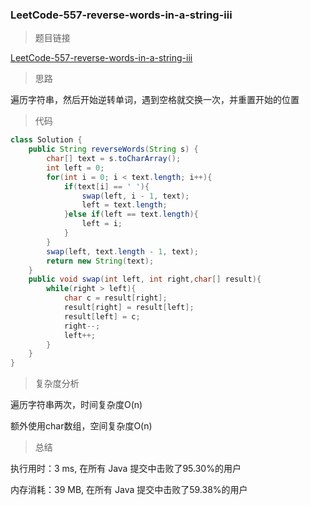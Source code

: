 ### LeetCode-557-reverse-words-in-a-string-iii

> 题目链接

[LeetCode-557-reverse-words-in-a-string-iii](https://leetcode-cn.com/problems/reverse-words-in-a-string-iii/)

> 思路

遍历字符串，然后开始逆转单词，遇到空格就交换一次，并重置开始的位置

> 代码

```java
class Solution {
    public String reverseWords(String s) {
        char[] text = s.toCharArray();
        int left = 0;
        for(int i = 0; i < text.length; i++){
            if(text[i] == ' '){
                swap(left, i - 1, text);
                left = text.length;
            }else if(left == text.length){
                left = i;
            }
        }
        swap(left, text.length - 1, text);
        return new String(text);
    }
    public void swap(int left, int right,char[] result){
        while(right > left){
            char c = result[right];
            result[right] = result[left];
            result[left] = c;
            right--;
            left++;
        }
    }
}
```

> 复杂度分析

遍历字符串两次，时间复杂度O(n)

额外使用char数组，空间复杂度O(n)

> 总结

执行用时：3 ms, 在所有 Java 提交中击败了95.30%的用户

内存消耗：39 MB, 在所有 Java 提交中击败了59.38%的用户
